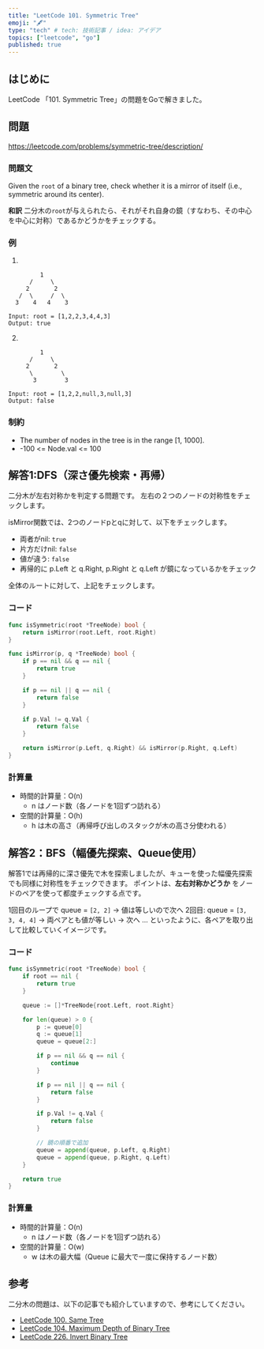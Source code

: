 ```yaml
---
title: "LeetCode 101. Symmetric Tree"
emoji: "🖋"
type: "tech" # tech: 技術記事 / idea: アイデア
topics: ["leetcode", "go"]
published: true
---
```

## はじめに
LeetCode 「101. Symmetric Tree」の問題をGoで解きました。

## 問題
https://leetcode.com/problems/symmetric-tree/description/

### 問題文
Given the `root` of a binary tree, check whether it is a mirror of itself (i.e., symmetric around its center).

**和訳**
二分木の`root`が与えられたら、それがそれ自身の鏡（すなわち、その中心を中心に対称）であるかどうかをチェックする。

### 例
1.
```
         1          
      /     \        
     2       2    
   /  \     /  \    
  3    4   4    3    
```

```
Input: root = [1,2,2,3,4,4,3]
Output: true
```

2.
```
         1          
      /     \        
     2       2    
      \        \    
       3        3    
```

```
Input: root = [1,2,2,null,3,null,3]
Output: false
```


### 制約
- The number of nodes in the tree is in the range [1, 1000].
- -100 <= Node.val <= 100

## 解答1:DFS（深さ優先検索・再帰）
二分木が左右対称かを判定する問題です。
左右の２つのノードの対称性をチェックします。

isMirror関数では、2つのノードpとqに対して、以下をチェックします。
- 両者がnil: `true`
- 片方だけnil: `false`
- 値が違う: `false`
- 再帰的に p.Left と q.Right, p.Right と q.Left が鏡になっているかをチェック

全体のルートに対して、上記をチェックします。

### コード
```go
func isSymmetric(root *TreeNode) bool {
    return isMirror(root.Left, root.Right)
}

func isMirror(p, q *TreeNode) bool {
    if p == nil && q == nil {
        return true
    }

    if p == nil || q == nil {
        return false
    }

    if p.Val != q.Val {
        return false
    }

    return isMirror(p.Left, q.Right) && isMirror(p.Right, q.Left)
}
```

### 計算量
- 時間的計算量：O(n)
  - n はノード数（各ノードを1回ずつ訪れる）
- 空間的計算量：O(h)
  - h は木の高さ（再帰呼び出しのスタックが木の高さ分使われる）


## 解答2：BFS（幅優先探索、Queue使用）
解答1では再帰的に深さ優先で木を探索しましたが、キューを使った幅優先探索でも同様に対称性をチェックできます。
ポイントは、**左右対称かどうか** をノードのペアを使って都度チェックする点です。

1回目のループで queue = `[2, 2]` → 値は等しいので次へ
2回目: queue = `[3, 3, 4, 4]` → 両ペアとも値が等しい → 次へ
...
といったように、各ペアを取り出して比較していくイメージです。

### コード
```go
func isSymmetric(root *TreeNode) bool {
    if root == nil {
        return true
    }

    queue := []*TreeNode{root.Left, root.Right}

    for len(queue) > 0 {
        p := queue[0]
        q := queue[1]
        queue = queue[2:]

        if p == nil && q == nil {
            continue
        }

        if p == nil || q == nil {
            return false
        }

        if p.Val != q.Val {
            return false
        }

        // 鏡の順番で追加
        queue = append(queue, p.Left, q.Right)
        queue = append(queue, p.Right, q.Left)
    }

    return true
}
```

### 計算量
- 時間的計算量：O(n)
  - n はノード数（各ノードを1回ずつ訪れる）
- 空間的計算量：O(w)
  - w は木の最大幅（Queue に最大で一度に保持するノード数）


## 参考
二分木の問題は、以下の記事でも紹介していますので、参考にしてください。
- [LeetCode 100. Same Tree](https://zenn.dev/shimpo/articles/leet-code-100-20250608)
- [LeetCode 104. Maximum Depth of Binary Tree](https://zenn.dev/shimpo/articles/leet-code-104-20250607)
- [LeetCode 226. Invert Binary Tree](https://zenn.dev/shimpo/articles/leet-code-226-20250610)